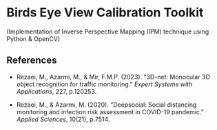# Birds Eye View Calibration Toolkit
(Implementation of Inverse Perspective Mapping (IPM) technique using Python & OpenCV)


## References

- Rezaei, M., Azarmi, M., & Mir, F.M.P. (2023). "3D-net: Monocular 3D object recognition for traffic monitoring." *Expert Systems with Applications*, 227, p.120253.

- Rezaei, M., & Azarmi, M. (2020). "Deepsocial: Social distancing monitoring and infection risk assessment in COVID-19 pandemic." *Applied Sciences*, 10(21), p.7514.
